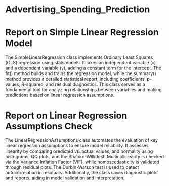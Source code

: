 ﻿# Advertising_Spending_Prediction

 # Report on Simple Linear Regression Model  

The SimpleLinearRegression class implements
Ordinary Least Squares (OLS) regression using statsmodels.
It takes an independent variable (`x`) and a dependent variable (`y`), adding a constant term for the intercept. The fit() method builds and trains the regression model, while the summary() method provides a detailed statistical report, including coefficients, p-values, R-squared, and residual diagnostics.
This class serves as a fundamental tool for analyzing relationships between variables and making predictions based on linear regression assumptions.


# Report on Linear Regression Assumptions Check 

The LinearRegressionAssumptions class automates the evaluation of key linear regression assumptions to ensure model reliability.
It assesses linearity by comparing predicted vs. actual values, and normality using histograms, QQ plots, and the Shapiro-Wilk test.
Multicollinearity is checked via the Variance Inflation Factor (VIF), while homoscedasticity is validated through residual plots. 
The Durbin-Watson test is used to detect autocorrelation in residuals.
Additionally, the class saves diagnostic plots and reports, aiding in model validation and interpretation.
